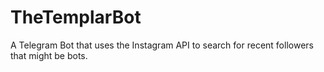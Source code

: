 # TheTemplarBot
A Telegram Bot that uses the Instagram API to search for recent followers that might be bots.
